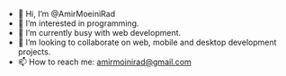 - 👋 Hi, I’m @AmirMoeiniRad
- 👀 I’m interested in programming.
- 🌱 I’m currently busy with web development.
- 💞️ I’m looking to collaborate on web, mobile and desktop development projects.
- 📫 How to reach me: amirmoinirad@gmail.com

<!---
AmirMoeiniRad/AmirMoeiniRad is a ✨ special ✨ repository because its `README.md` (this file) appears on your GitHub profile.
You can click the Preview link to take a look at your changes.
--->
